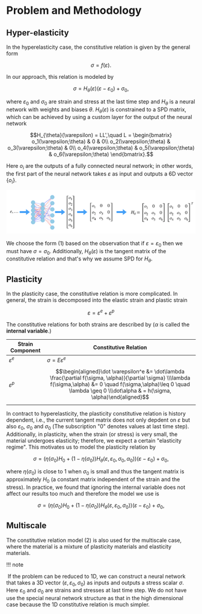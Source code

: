 # Problem and Methodology

## Hyper-elasticity

In the hyperelasticity case, the constitutive relation is given by the general form 

$$\sigma = f(\varepsilon) .$$

In our approach, this relation is modeled by 

$$\sigma = H_{\theta}(\varepsilon) (\varepsilon-\varepsilon_0) + \sigma_0, \tag{1}$$

where $\varepsilon_0$ and $\sigma_0$ are strain and stress at the last time step and $H_\theta$  is a neural network with weights and biases $\theta$. $H_{\theta}(\varepsilon)$ is constrained to a SPD matrix, which can be achieved by using a custom layer for the output of the neural network 

$$H_{\theta}(\varepsilon) = LL',\quad L = \begin{bmatrix}
o_1(\varepsilon;\theta) & 0 & 0\\
o_2(\varepsilon;\theta) & o_3(\varepsilon;\theta) & 0\\
o_4(\varepsilon;\theta) & o_5(\varepsilon;\theta) & o_6(\varepsilon;\theta)
\end{bmatrix}.$$

Here $o_i$ are the outputs of a fully connected neural network; in other words, the first part of the neural network takes $\varepsilon$ as input and outputs a 6D vector $\{o_i\}$. 

![](./assets/nn.png)

We choose the form (1) based on the observation that if $\varepsilon=\varepsilon_0$ then we must have $\sigma=\sigma_0$. Additionally, $H_{\theta}(\varepsilon)$ is the tangent matrix of the constitutive relation and that's why we assume SPD for $H_\theta$. 

## Plasticity

In the plasticity case, the constitutive relation is more complicated. In general, the strain is decomposed into the elastic strain and plastic strain

$$\varepsilon = \varepsilon^e + \varepsilon^{p}$$

The constitutive relations for both strains are described by ($\alpha$ is called the  **internal variable**.)

| Strain Component | Constitutive Relation                                        |
| ---------------- | ------------------------------------------------------------ |
| $\varepsilon^e$  | $\sigma = E\varepsilon^e$                                    |
| $\varepsilon^p$  | $$\begin{aligned}\dot \varepsilon^e &= \dot\lambda \frac{\partial f(\sigma, \alpha)}{\partial \sigma} \\\lambda f(\sigma,\alpha) &= 0 \quad f(\sigma,\alpha)\leq 0 \quad \lambda \geq 0 \\\dot\alpha & =  h(\sigma, \alpha)\end{aligned}$$ |

In contract to hyperelasticity, the plasticity constitutive relation is history dependent, i.e., the current tangent matrix does not only depdent on $\varepsilon$ but also $\varepsilon_0$, $\sigma_0$ and $\sigma_0$ (The subscription "0" denotes values at last time step). Additionally, in plasticity, when the strain (or stress) is very small, the material undergoes elasticity; therefore, we expect a certain "elasticity regime". This motivates us to model the plasticity relation by 

$$\sigma = \Big(\eta(\sigma_0)H_0  + (1-\eta(\sigma_0))H_{\theta}(\varepsilon, \varepsilon_0, \sigma_0, \alpha_0)\Big)  (\varepsilon-\varepsilon_0) + \sigma_0,$$

where $\eta(\sigma_0)$ is close to 1 when $\sigma_0$ is small and thus the tangent matrix is approximately $H_0$ (a constant matrix independent of the strain and the stress). In practice, we found that ignoring the internal variable does not affect our results too much and therefore the model we use is 

$$\sigma = \Big(\eta(\sigma_0)H_0  + (1-\eta(\sigma_0))H_{\theta}(\varepsilon, \varepsilon_0, \sigma_0)\Big)  (\varepsilon-\varepsilon_0) + \sigma_0, \tag{2}$$

## Multiscale

The constitutive relation model (2) is also used for the multiscale case, where the material is a mixture of plasticity materials and elasticity materials. 



!!! note 

​	If the problem can be reduced to 1D, we can construct a neural network that takes a 3D vector $(\varepsilon, \varepsilon_0, \sigma_0)$ as inputs and outputs a stress scalar $\sigma$. Here $\varepsilon_0$ and $\sigma_0$ are strains  and stresses at last time step. We do not have use the special neural network structure as that in the high dimensional case because the 1D constitutive relation is much simpler. 
